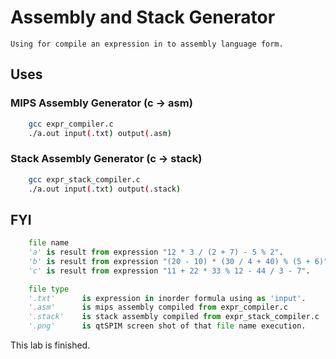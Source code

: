 # Assembly and Stack Generator
    Using for compile an expression in to assembly language form.

## Uses
### MIPS Assembly Generator (c -> asm)
```bash
    gcc expr_compiler.c
    ./a.out input(.txt) output(.asm)
```
### Stack Assembly Generator (c -> stack)
```bash
    gcc expr_stack_compiler.c
    ./a.out input(.txt) output(.stack)
```

## FYI
```python
    file name
    'a' is result from expression "12 * 3 / (2 + 7) - 5 % 2".
    'b' is result from expression "(20 - 10) * (30 / 4 + 40) % (5 + 6)".
    'c' is result from expression "11 + 22 * 33 % 12 - 44 / 3 - 7".

    file type
    '.txt'      is expression in inorder formula using as 'input'.
    '.asm'      is mips assembly compiled from expr_compiler.c
    '.stack'    is stack assembly compiled from expr_stack_compiler.c
    '.png'      is qtSPIM screen shot of that file name execution.
```

This lab is finished.